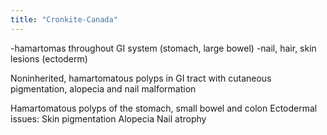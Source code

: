 ```yaml
---
title: "Cronkite-Canada"
---
```

-hamartomas throughout GI system (stomach, large bowel)
-nail, hair, skin lesions (ectoderm)

Noninherited, hamartomatous polyps in GI tract with cutaneous pigmentation, alopecia and nail malformation

Hamartomatous polyps of the stomach, small bowel and colon
Ectodermal issues:
Skin pigmentation
Alopecia
Nail atrophy

